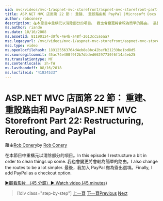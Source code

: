 ```yaml
---
uid: mvc/videos/mvc-1/aspnet-mvc-storefront/aspnet-mvc-storefront-part-22-restructuring-rerouting-and-paypal
title: ASP.NET MVC 店面第 22 節： 重建、 重設路由和 PayPal |Microsoft Docs
author: robconery
description: 在本節目中重構元以清除部分的項目。 我也會變更將會較為簡單的路由。 最後，我將 PayPal 新增為簽出選項參數...
ms.author: riande
ms.date: 10/16/2008
ms.assetid: 81190124-d0f6-4e4b-a48f-2613cc5a6aa7
msc.legacyurl: /mvc/videos/mvc-1/aspnet-mvc-storefront/aspnet-mvc-storefront-part-22-restructuring-rerouting-and-paypal
msc.type: video
ms.openlocfilehash: 189125563764d4eb8e8bc42befb21239be1bd8d5
ms.sourcegitcommit: 45ac74e400f9f2b7dbded66297730f6f14a4eb25
ms.translationtype: MT
ms.contentlocale: zh-TW
ms.lasthandoff: 08/16/2018
ms.locfileid: "41824533"
---
```

<a name="aspnet-mvc-storefront-part-22-restructuring-rerouting-and-paypal"></a><span data-ttu-id="4a0ee-105">ASP.NET MVC 店面第 22 節： 重建、 重設路由和 PayPal</span><span class="sxs-lookup"><span data-stu-id="4a0ee-105">ASP.NET MVC Storefront Part 22: Restructuring, Rerouting, and PayPal</span></span>
====================
<span data-ttu-id="4a0ee-106">藉由[Rob Conery](https://github.com/robconery)</span><span class="sxs-lookup"><span data-stu-id="4a0ee-106">by [Rob Conery](https://github.com/robconery)</span></span>

<span data-ttu-id="4a0ee-107">在本節目中重構元以清除部分的項目。</span><span class="sxs-lookup"><span data-stu-id="4a0ee-107">In this episode I restructure a bit in order to clean things up some.</span></span> <span data-ttu-id="4a0ee-108">我也會變更將會較為簡單的路由。</span><span class="sxs-lookup"><span data-stu-id="4a0ee-108">I also change the routes to be a lot simpler.</span></span> <span data-ttu-id="4a0ee-109">最後，我加入 PayPal 做為簽出選項。</span><span class="sxs-lookup"><span data-stu-id="4a0ee-109">Finally, I add PayPal as a checkout option.</span></span>

[<span data-ttu-id="4a0ee-110">&#9654;觀看影片 （45 分鐘）</span><span class="sxs-lookup"><span data-stu-id="4a0ee-110">&#9654; Watch video (45 minutes)</span></span>](https://channel9.msdn.com/Blogs/ASP-NET-Site-Videos/aspnet-mvc-storefront-part-22-restructuring-rerouting-and-paypal)

> [!div class="step-by-step"]
> <span data-ttu-id="4a0ee-111">[上一頁](aspnet-mvc-storefront-part-21-order-manager-and-personalization.md)
> [下一頁](aspnet-mvc-storefront-part-23-getting-started-with-domain-driven-design.md)</span><span class="sxs-lookup"><span data-stu-id="4a0ee-111">[Previous](aspnet-mvc-storefront-part-21-order-manager-and-personalization.md)
[Next](aspnet-mvc-storefront-part-23-getting-started-with-domain-driven-design.md)</span></span>
